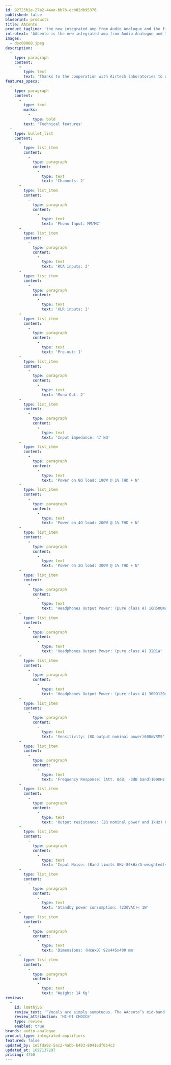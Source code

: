```yaml
---
id: 92725b2e-27a2-44ae-bb76-ecb82db95376
published: false
blueprint: products
title: AACento
product_tagline: 'the new integrated amp from Audio Analogue and the first product of the new PureAA line'
introtext: 'AAcento is the new integrated amp from Audio Analogue and the first product of the new PureAA line. This line is made to recall the philosophy used for the most successful Audio Analogue products: a mix of simple design and reference sound performances to create products with the best value for money available on the market.'
images:
  - dsc00008.jpeg
description:
  -
    type: paragraph
    content:
      -
        type: text
        text: 'Thanks to the cooperation with Airtech laboratories to develop Anniversary line, some key points and ideas in the design have been shared also in this new line and differently by the Anniversary line products, where each model is created to make in the best way only what it is created to do, in PureAA line the target is also to make products with more features in order to get the interest of those users looking for a wider range of functions and connections concentrated in a single product. This is easy to understand looking at below features description, as it is easy to understand that everything was made with extreme care and no compromise solutions almost impossible to find in products of the same category and price range'
features_specs:
  -
    type: paragraph
    content:
      -
        type: text
        marks:
          -
            type: bold
        text: 'Technical features'
  -
    type: bullet_list
    content:
      -
        type: list_item
        content:
          -
            type: paragraph
            content:
              -
                type: text
                text: 'Channels: 2'
      -
        type: list_item
        content:
          -
            type: paragraph
            content:
              -
                type: text
                text: 'Phono Input: MM/MC'
      -
        type: list_item
        content:
          -
            type: paragraph
            content:
              -
                type: text
                text: 'RCA inputs: 3'
      -
        type: list_item
        content:
          -
            type: paragraph
            content:
              -
                type: text
                text: 'XLR inputs: 1'
      -
        type: list_item
        content:
          -
            type: paragraph
            content:
              -
                type: text
                text: 'Pre-out: 1'
      -
        type: list_item
        content:
          -
            type: paragraph
            content:
              -
                type: text
                text: 'Mono Out: 2'
      -
        type: list_item
        content:
          -
            type: paragraph
            content:
              -
                type: text
                text: 'Input impedance: 47 kΩ'
      -
        type: list_item
        content:
          -
            type: paragraph
            content:
              -
                type: text
                text: 'Power on 8Ω load: 100W @ 1% THD + N'
      -
        type: list_item
        content:
          -
            type: paragraph
            content:
              -
                type: text
                text: 'Power on 4Ω load: 200W @ 1% THD + N'
      -
        type: list_item
        content:
          -
            type: paragraph
            content:
              -
                type: text
                text: 'Power on 2Ω load: 300W @ 1% THD + N'
      -
        type: list_item
        content:
          -
            type: paragraph
            content:
              -
                type: text
                text: 'Headphones Output Power: (pure class A) 16Ω500mW'
      -
        type: list_item
        content:
          -
            type: paragraph
            content:
              -
                type: text
                text: 'Headphones Output Power: (pure class A) 32Ω1W'
      -
        type: list_item
        content:
          -
            type: paragraph
            content:
              -
                type: text
                text: 'Headphones Output Power: (pure class A) 300Ω120mW'
      -
        type: list_item
        content:
          -
            type: paragraph
            content:
              -
                type: text
                text: 'Sensitivity: (8Ω output nominal power)600mVRMS'
      -
        type: list_item
        content:
          -
            type: paragraph
            content:
              -
                type: text
                text: 'Frequency Response: (Att. 0dB, -3dB band)100KHz'
      -
        type: list_item
        content:
          -
            type: paragraph
            content:
              -
                type: text
                text: 'Output resistance: (2Ω nominal power and 1kHz) 0.4Ω'
      -
        type: list_item
        content:
          -
            type: paragraph
            content:
              -
                type: text
                text: 'Input Noise: (Band limits 0Hz-80kHz/A-weighted)≈10µV/≈5µVSNR≈100 dBMM SNR85 dBMC SNR65 dB'
      -
        type: list_item
        content:
          -
            type: paragraph
            content:
              -
                type: text
                text: 'Standby power consumption: (230VAC)< 1W'
      -
        type: list_item
        content:
          -
            type: paragraph
            content:
              -
                type: text
                text: 'Dimensions: (HxWxD) 92x445x400 mm'
      -
        type: list_item
        content:
          -
            type: paragraph
            content:
              -
                type: text
                text: 'Weight: 14 Kg'
reviews:
  -
    id: lm9thj56
    review_text: '“Vocals are simply sumptuous. The AAcento’s mid-band mastery allows each voice to be distinct, yet the subtle blend of the three together is richly textured yet entirely cohesive… the AAcento reveals subtle acoustic atmospheres that other amplifiers can only hint at.”'
    review_attribution: 'HI-FI CHOICE'
    type: review
    enabled: true
brands: audio-analogue
product_type: integrated-amplifiers
featured: false
updated_by: 1e5fda92-5ac2-4abb-b403-8041edf0b4c3
updated_at: 1697137297
pricing: 4750
---
```

